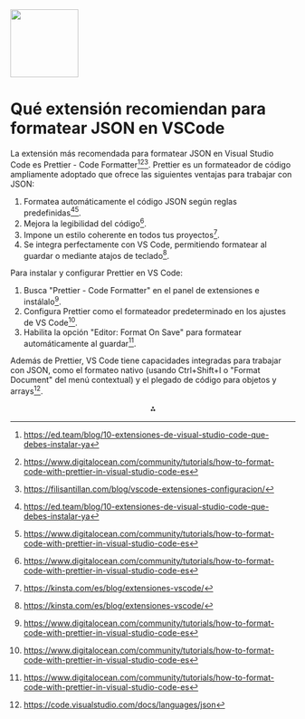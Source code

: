 <img src="https://r2cdn.perplexity.ai/pplx-full-logo-primary-dark%402x.png" class="logo" width="120"/>

# Qué extensión recomiendan para formatear JSON en VSCode

La extensión más recomendada para formatear JSON en Visual Studio Code es Prettier - Code Formatter[^1][^2][^8]. Prettier es un formateador de código ampliamente adoptado que ofrece las siguientes ventajas para trabajar con JSON:

1. Formatea automáticamente el código JSON según reglas predefinidas[^1][^2].
2. Mejora la legibilidad del código[^2].
3. Impone un estilo coherente en todos tus proyectos[^4].
4. Se integra perfectamente con VS Code, permitiendo formatear al guardar o mediante atajos de teclado[^4].

Para instalar y configurar Prettier en VS Code:

1. Busca "Prettier - Code Formatter" en el panel de extensiones e instálalo[^2].
2. Configura Prettier como el formateador predeterminado en los ajustes de VS Code[^2].
3. Habilita la opción "Editor: Format On Save" para formatear automáticamente al guardar[^2].

Además de Prettier, VS Code tiene capacidades integradas para trabajar con JSON, como el formateo nativo (usando Ctrl+Shift+I o "Format Document" del menú contextual) y el plegado de código para objetos y arrays[^5].

<div style="text-align: center">⁂</div>

[^1]: https://ed.team/blog/10-extensiones-de-visual-studio-code-que-debes-instalar-ya

[^2]: https://www.digitalocean.com/community/tutorials/how-to-format-code-with-prettier-in-visual-studio-code-es

[^3]: https://www.fixtergeek.com/blog/que-es-prettier-y-por-que-deberias-usarlo-2023/

[^4]: https://kinsta.com/es/blog/extensiones-vscode/

[^5]: https://code.visualstudio.com/docs/languages/json

[^6]: https://www.youtube.com/watch?v=fs9DJjvW_q4

[^7]: https://www.tiktok.com/@midudev/video/7150662593688947973?lang=es

[^8]: https://filisantillan.com/blog/vscode-extensiones-configuracion/

